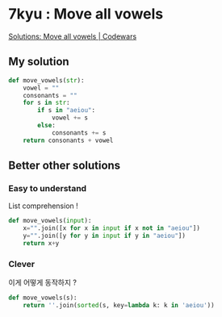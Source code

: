 # 7kyu : Move all vowels

[Solutions: Move all vowels | Codewars](https://www.codewars.com/kata/56bf3287b5106eb10f000899/solutions/python)

## My solution

```python
def move_vowels(str): 
    vowel = ""
    consonants = ""
    for s in str:
        if s in "aeiou":
            vowel += s
        else:
            consonants += s
    return consonants + vowel
```


## Better other solutions

### Easy to understand

List comprehension !

```python
def move_vowels(input): 
    x="".join([x for x in input if x not in "aeiou"])
    y="".join([y for y in input if y in "aeiou"])
    return x+y
```


### Clever    

이게 어떻게 동작하지 ?

```python
def move_vowels(s): 
    return ''.join(sorted(s, key=lambda k: k in 'aeiou'))
```

